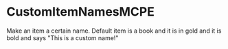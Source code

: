 # CustomItemNamesMCPE
Make an item a certain name. Default item is a book and it is in gold and it is bold and says "This is a custom name!"
